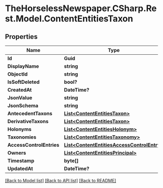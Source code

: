 # TheHorselessNewspaper.CSharp.Rest.Model.ContentEntitiesTaxon

## Properties

Name | Type | Description | Notes
------------ | ------------- | ------------- | -------------
**Id** | **Guid** |  | [optional] 
**DisplayName** | **string** |  | [optional] 
**ObjectId** | **string** |  | [optional] 
**IsSoftDeleted** | **bool?** |  | [optional] 
**CreatedAt** | **DateTime?** |  | [optional] 
**JsonValue** | **string** |  | [optional] 
**JsonSchema** | **string** |  | [optional] 
**AntecedentTaxons** | [**List&lt;ContentEntitiesTaxon&gt;**](ContentEntitiesTaxon.md) |  | [optional] 
**DerivativeTaxons** | [**List&lt;ContentEntitiesTaxon&gt;**](ContentEntitiesTaxon.md) |  | [optional] 
**Holonyms** | [**List&lt;ContentEntitiesHolonym&gt;**](ContentEntitiesHolonym.md) |  | [optional] 
**Taxonomies** | [**List&lt;ContentEntitiesTaxonomy&gt;**](ContentEntitiesTaxonomy.md) |  | [optional] 
**AccessControlEntries** | [**List&lt;ContentEntitiesAccessControlEntry&gt;**](ContentEntitiesAccessControlEntry.md) |  | [optional] 
**Owners** | [**List&lt;ContentEntitiesPrincipal&gt;**](ContentEntitiesPrincipal.md) |  | [optional] 
**Timestamp** | **byte[]** |  | [optional] 
**UpdatedAt** | **DateTime?** |  | [optional] 

[[Back to Model list]](../README.md#documentation-for-models) [[Back to API list]](../README.md#documentation-for-api-endpoints) [[Back to README]](../README.md)

